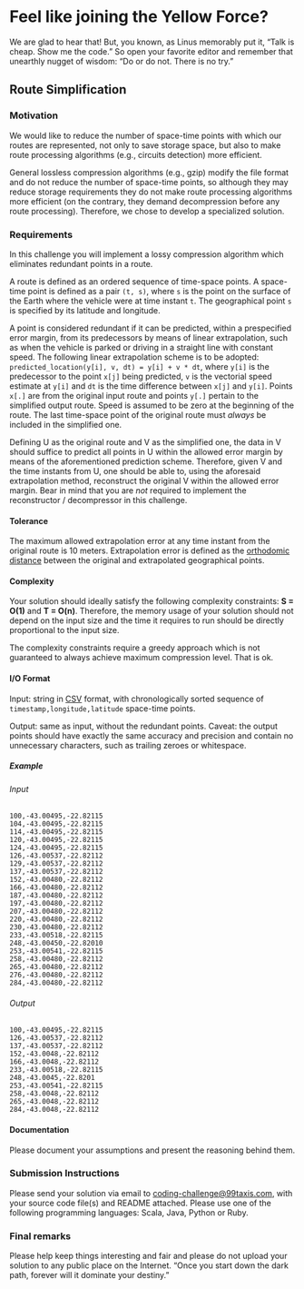 # Feel like joining the Yellow Force?

We are glad to hear that! But, you known, as Linus memorably put it,
“Talk is cheap. Show me the code.” So open your favorite editor and
remember that unearthly nugget of wisdom: “Do or do not. There is no try.”

## Route Simplification

### Motivation

We would like to reduce the number of space-time points with which our routes
are represented, not only to save storage space, but also to make route processing
algorithms (e.g., circuits detection) more efficient.

General lossless compression algorithms (e.g., gzip) modify the file format and do
not reduce the number of space-time points, so although they may reduce storage
requirements they do not make route processing algorithms more efficient (on the
contrary, they demand decompression before any route processing). Therefore, we
chose to develop a specialized solution.

### Requirements

In this challenge you will implement a lossy compression algorithm which
eliminates redundant points in a route.

A route is defined as an ordered sequence of time-space points.
A space-time point is defined as a pair `(t, s)`, where `s` is the point
on the surface of the Earth where the vehicle were at time instant `t`.
The geographical point `s` is specified by its latitude and longitude.

A point is considered redundant if it can be predicted, within a prespecified
error margin, from its predecessors by means of linear extrapolation, such as
when the vehicle is parked or driving in a straight line with constant speed.
The following linear extrapolation scheme is to be adopted:
`predicted_location(y[i], v, dt) = y[i] + v * dt`, where `y[i]` is the
predecessor to the point `x[j]` being predicted, `v` is the vectorial speed
estimate at `y[i]` and `dt` is the time difference between `x[j]` and
`y[i]`. Points `x[.]` are from the original input route and points `y[.]`
pertain to the simplified output route. Speed is assumed to be zero at the
beginning of the route. The last time-space point of the original route must
_always_ be included in the simplified one.

Defining U as the original route and V as the simplified one, the data in V
should suffice to predict all points in U within the allowed error margin
by means of the aforementioned prediction scheme. Therefore, given V and
the time instants from U, one should be able to, using the aforesaid
extrapolation method, reconstruct the original V within the allowed error
margin. Bear in mind that you are _not_ required to implement the
reconstructor / decompressor in this challenge.

#### Tolerance

The maximum allowed extrapolation error at any time instant from the original
route is 10 meters. Extrapolation error is defined as the [orthodomic distance](https://en.wikipedia.org/wiki/Great-circle_distance) between the original and extrapolated geographical points.

#### Complexity

Your solution should ideally satisfy the following complexity constraints:
**S = O(1)** and **T = O(n)**. Therefore, the memory usage of your
solution should not depend on the input size and the time it requires
to run should be directly proportional to the input size.

The complexity constraints require a greedy approach which is not
guaranteed to always achieve maximum compression level. That is ok.

#### I/O Format

Input: string in [CSV](https://en.wikipedia.org/wiki/Comma-separated_values) format, with chronologically sorted sequence of `timestamp,longitude,latitude` space-time points.

Output: same as input, without the redundant points. Caveat: the output points should
have exactly the same accuracy and precision and contain no unnecessary characters,
such as trailing zeroes or whitespace.

##### Example

###### Input

```
100,-43.00495,-22.82115
104,-43.00495,-22.82115
114,-43.00495,-22.82115
120,-43.00495,-22.82115
124,-43.00495,-22.82115
126,-43.00537,-22.82112
129,-43.00537,-22.82112
137,-43.00537,-22.82112
152,-43.00480,-22.82112
166,-43.00480,-22.82112
187,-43.00480,-22.82112
197,-43.00480,-22.82112
207,-43.00480,-22.82112
220,-43.00480,-22.82112
230,-43.00480,-22.82112
233,-43.00518,-22.82115
248,-43.00450,-22.82010
253,-43.00541,-22.82115
258,-43.00480,-22.82112
265,-43.00480,-22.82112
276,-43.00480,-22.82112
284,-43.00480,-22.82112
```

###### Output

```
100,-43.00495,-22.82115
126,-43.00537,-22.82112
137,-43.00537,-22.82112
152,-43.0048,-22.82112
166,-43.0048,-22.82112
233,-43.00518,-22.82115
248,-43.0045,-22.8201
253,-43.00541,-22.82115
258,-43.0048,-22.82112
265,-43.0048,-22.82112
284,-43.0048,-22.82112
```

#### Documentation

Please document your assumptions and present the reasoning behind them.

### Submission Instructions

Please send your solution via email to [coding-challenge@99taxis.com](mailto:coding-challenge@99taxis.com),
with your source code file(s) and README attached. Please use one of the
following programming languages: Scala, Java, Python or Ruby.

### Final remarks

Please help keep things interesting and fair and please do not upload
your solution to any public place on the Internet. “Once you start down
the dark path, forever will it dominate your destiny.”
